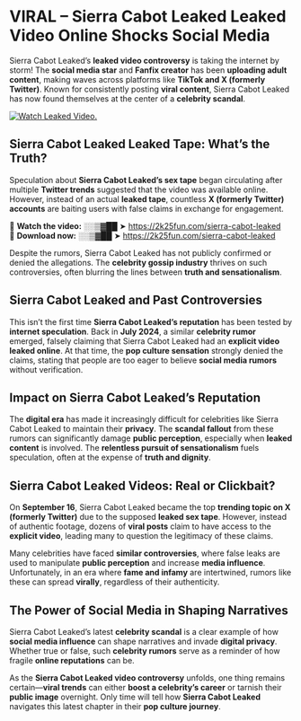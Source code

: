 # VIRAL – Sierra Cabot Leaked Leaked Video Online Shocks Social Media 

Sierra Cabot Leaked’s **leaked video controversy** is taking the internet by storm! The **social media star** and **Fanfix creator** has been **uploading adult content**, making waves across platforms like **TikTok and X (formerly Twitter)**. Known for consistently posting **viral content**, Sierra Cabot Leaked has now found themselves at the center of a **celebrity scandal**.  

[![Watch Leaked Video.](https://miro.medium.com/v2/resize:fit:828/format:webp/1*cilzJN44JGOrTw9NJCrNHA.gif "Watch Leaked Video")](https://2k25fun.com/sierra-cabot-leaked)

## **Sierra Cabot Leaked Leaked Tape: What’s the Truth?**  
Speculation about **Sierra Cabot Leaked’s sex tape** began circulating after multiple **Twitter trends** suggested that the video was available online. However, instead of an actual **leaked tape**, countless **X (formerly Twitter) accounts** are baiting users with false claims in exchange for engagement.  

🔹 **Watch the video:** ░░▒▓██ ➤ https://2k25fun.com/sierra-cabot-leaked  
🔹 **Download now:** ░░▒▓██ ➤ https://2k25fun.com/sierra-cabot-leaked  

Despite the rumors, Sierra Cabot Leaked has not publicly confirmed or denied the allegations. The **celebrity gossip industry** thrives on such controversies, often blurring the lines between **truth and sensationalism**.  

## **Sierra Cabot Leaked and Past Controversies**  
This isn’t the first time **Sierra Cabot Leaked’s reputation** has been tested by **internet speculation**. Back in **July 2024**, a similar **celebrity rumor** emerged, falsely claiming that Sierra Cabot Leaked had an **explicit video leaked online**. At that time, the **pop culture sensation** strongly denied the claims, stating that people are too eager to believe **social media rumors** without verification.  

## **Impact on Sierra Cabot Leaked’s Reputation**  
The **digital era** has made it increasingly difficult for celebrities like Sierra Cabot Leaked to maintain their **privacy**. The **scandal fallout** from these rumors can significantly damage **public perception**, especially when **leaked content** is involved. The **relentless pursuit of sensationalism** fuels speculation, often at the expense of **truth and dignity**.  

## **Sierra Cabot Leaked Videos: Real or Clickbait?**  
On **September 16**, Sierra Cabot Leaked became the top **trending topic on X (formerly Twitter)** due to the supposed **leaked sex tape**. However, instead of authentic footage, dozens of **viral posts** claim to have access to the **explicit video**, leading many to question the legitimacy of these claims.  

Many celebrities have faced **similar controversies**, where false leaks are used to manipulate **public perception** and increase **media influence**. Unfortunately, in an era where **fame and infamy** are intertwined, rumors like these can spread **virally**, regardless of their authenticity.  

## **The Power of Social Media in Shaping Narratives**  
Sierra Cabot Leaked’s latest **celebrity scandal** is a clear example of how **social media influence** can shape narratives and invade **digital privacy**. Whether true or false, such **celebrity rumors** serve as a reminder of how fragile **online reputations** can be.  

As the **Sierra Cabot Leaked video controversy** unfolds, one thing remains certain—**viral trends** can either **boost a celebrity’s career** or tarnish their **public image** overnight. Only time will tell how **Sierra Cabot Leaked** navigates this latest chapter in their **pop culture journey**. 